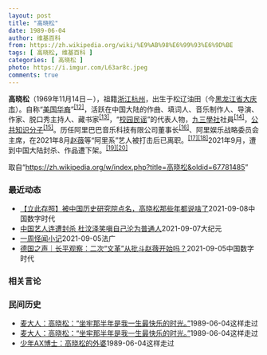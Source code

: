 ```yaml
---
layout: post
title: "高晓松"
date: 1989-06-04
author: 维基百科
from: https://zh.wikipedia.org/wiki/%E9%AB%98%E6%99%93%E6%9D%BE
tags: [ 高晓松, 维基百科 ]
categories: [ 高晓松 ]
photo: https://i.imgur.com/L63ar8c.jpeg
comments: true
---
```

<div class="mw-parser-output">

<p><b>高晓松</b>（1969年11月14日<span class="useeditintro" title="Template:BLP editintro">－</span>），祖籍<a href="/wiki/%E6%B5%99%E6%B1%9F" class="mw-redirect" title="浙江">浙江</a><a href="/wiki/%E6%9D%AD%E5%B7%9E" class="mw-redirect" title="杭州">杭州</a>，出生于松辽油田（今<a href="/wiki/%E9%BB%91%E9%BE%99%E6%B1%9F%E7%9C%81" title="黑龙江省">黑龙江省</a><a href="/wiki/%E5%A4%A7%E5%BA%86%E5%B8%82" title="大庆市">大庆市</a>）。自称“<a href="/wiki/%E7%BE%8E%E5%9B%BD%E5%8D%8E%E8%A3%94" class="mw-redirect" title="美国华裔">美国华裔</a>”<sup id="cite_ref-14" class="reference"><a href="#cite_note-14">[12]</a></sup>，活跃在中国大陆的作曲、填词人、音乐制作人、导演、作家、脱口秀主持人、藏书家<sup id="cite_ref-15" class="reference"><a href="#cite_note-15">[13]</a></sup>，“<a href="/wiki/%E6%A0%A1%E5%9B%AD%E6%B0%91%E8%B0%A3" class="mw-redirect" title="校园民谣">校园民谣</a>”的代表人物，<a href="/wiki/%E4%B9%9D%E4%B8%89%E5%AD%B8%E7%A4%BE" class="mw-redirect" title="九三學社">九三學社</a>社員<sup id="cite_ref-九三学社_16-0" class="reference"><a href="#cite_note-九三学社-16">[14]</a></sup>，<a href="/wiki/%E5%85%AC%E5%85%B1%E7%9F%A5%E8%AF%86%E5%88%86%E5%AD%90" title="公共知识分子">公共知识分子</a><sup id="cite_ref-17" class="reference"><a href="#cite_note-17">[15]</a></sup>。历任阿里巴巴音乐科技有限公司董事长<sup id="cite_ref-18" class="reference"><a href="#cite_note-18">[16]</a></sup>、阿里娱乐战略委员会主席，在2021年8月<a href="/wiki/%E8%B5%B5%E8%96%87" class="mw-redirect" title="赵薇">赵薇</a>等“阿里系”艺人被打击后已离职。<sup id="cite_ref-19" class="reference"><a href="#cite_note-19">[17]</a></sup><sup id="cite_ref-20" class="reference"><a href="#cite_note-20">[18]</a></sup>2021年9月，遭到中国大陆封杀、作品遭下架。<sup id="cite_ref-21" class="reference"><a href="#cite_note-21">[19]</a></sup><sup id="cite_ref-22" class="reference"><a href="#cite_note-22">[20]</a></sup>
</p>
</div><noscript><img src="//zh.wikipedia.org/wiki/Special:CentralAutoLogin/start?type=1x1" alt="" title="" width="1" height="1" style="border: none; position: absolute;"></noscript>
<div class="printfooter">取自“<a dir="ltr" href="https://zh.wikipedia.org/w/index.php?title=高晓松&amp;oldid=67781485">https://zh.wikipedia.org/w/index.php?title=高晓松&amp;oldid=67781485</a>”</div><div id="recent-news"><h3>最近动态</h3><ul><li><a href="https://nodebe4.github.io/waimei/2021-09-08/%E7%AB%8B%E6%AD%A4%E5%AD%98%E7%85%A7-%E8%A2%AB%E4%B8%AD%E5%9B%BD%E5%8E%86%E5%8F%B2%E7%A0%94%E7%A9%B6%E9%99%A2%E7%82%B9%E5%90%8D-%E9%AB%98%E6%99%93%E6%9D%BE%E9%82%A3%E4%BA%9B%E5%B9%B4%E9%83%BD%E8%AF%B4%E5%95%A5%E4%BA%86" title="【立此存照】被中国历史研究院点名，高晓松那些年都说啥了—— 编者按：该文来自观察者网微信公众号，中国近期先后对多名娱乐文化界的“劣迹艺人”进行网络封杀，而如今也落到了文化名人高晓松头上。之前，@...">【立此存照】被中国历史研究院点名，高晓松那些年都说啥了</a><time>2021-09-08</time><a class="tag">中国数字时代</a></li>
<li><a href="https://nodebe4.github.io/waimei/2021-09-07/%E4%B8%AD%E5%9B%BD%E8%89%BA%E4%BA%BA%E8%BF%9E%E9%81%AD%E5%B0%81%E6%9D%80-%E6%9D%9C%E6%B1%B6%E6%B3%BD%E7%AC%91%E5%97%94%E8%87%AA%E5%B7%B1%E6%B2%A6%E4%B8%BA%E6%99%AE%E9%80%9A%E4%BA%BA" title="中国艺人连遭封杀 杜汶泽笑嗔自己沦为普通人—— 【大纪元2021年09月08日讯】（大纪元记者佟亦加综合报导）中共近期将整肃目标转向了娱乐圈，除了吴亦凡、张哲瀚、霍尊、郑爽、钱枫、高晓松、赵薇相...">中国艺人连遭封杀 杜汶泽笑嗔自己沦为普通人</a><time>2021-09-07</time><a class="tag">大纪元</a></li>
<li><a href="https://nodebe4.github.io/waimei/2021-09-05/%E4%B8%80%E5%91%A8%E6%80%AA%E9%97%BB%E5%B0%8F%E8%AE%B0" title="一周怪闻小记—— 06/09/2021 - 02:08 胡锡进害怕什么 北京数日来发动一系列针对金融、网络巨头、教培的整治行动，近日又对准“饭圈”，向艺人和文化人开火，首当其中的是赵薇和高晓松等...">一周怪闻小记</a><time>2021-09-05</time><a class="tag">法广</a></li>
<li><a href="https://nodebe4.github.io/waimei/2021-09-05/%E5%BE%B7%E5%9B%BD%E4%B9%8B%E5%A3%B0-%E9%95%BF%E5%B9%B3%E8%A7%82%E5%AF%9F-%E4%BA%8C%E6%AC%A1-%E6%96%87%E9%9D%A9-%E4%BB%8E%E6%89%B9%E6%96%97%E8%B5%B5%E8%96%87%E5%BC%80%E5%A7%8B%E5%90%97" title="德国之声｜长平观察：二次“文革”从批斗赵薇开始吗？—— 对于关心中国时局的人来说，这一周可谓跌宕起伏，惊魂难定。演艺界赵薇神秘失踪，郑爽遭受巨额罚款，高晓松突然被下架，本来已经戏剧性十足，突然冒...">德国之声｜长平观察：二次“文革”从批斗赵薇开始吗？</a><time>2021-09-05</time><a class="tag">中国数字时代</a></li>
</ul></div><div id="open-opinion"><h3>相关言论</h3><ul></ul></div><div id="mjls-record"><h3>民间历史</h3><ul><li><a href="https://nodebe4.github.io/mjlsh/1989-06-04/%E9%BA%A6%E5%A4%A7%E4%BA%BA-%E9%AB%98%E6%99%93%E6%9D%BE-%E5%9D%90%E7%89%A2%E9%82%A3%E5%8D%8A%E5%B9%B4%E6%98%AF%E6%88%91%E4%B8%80%E7%94%9F%E6%9C%80%E5%BF%AB%E4%B9%90%E7%9A%84%E6%97%B6%E5%85%89/" title="麦大人">麦大人：高晓松：“坐牢那半年是我一生最快乐的时光。”</a><time>1989-06-04</time><a class="tag">这样走过</a></li>
<li><a href="https://nodebe4.github.io/mjlsh/1989-06-04/%E5%B7%AB%E9%B8%BF-%E4%B8%8D%E6%9C%9F%E8%80%8C%E9%81%87-%E5%AF%B9%E4%B9%A6%E7%9A%84%E8%AE%B0%E5%BF%86%E4%B8%8E%E8%AE%B0%E5%BF%86%E4%B8%AD%E7%9A%84%E8%AF%BB%E4%B9%A6/" title="麦大人">麦大人：高晓松：“坐牢那半年是我一生最快乐的时光。”</a><time>1989-06-04</time><a class="tag">这样走过</a></li>
<li><a href="https://nodebe4.github.io/mjlsh/1989-06-04/%E5%B0%91%E5%B9%B4AX%E5%8D%9A%E5%A3%AB-%E9%AB%98%E6%99%93%E6%9D%BE%E7%9A%84%E5%A4%96%E5%A9%86/" title="少年AX博士">少年AX博士：高晓松的外婆</a><time>1989-06-04</time><a class="tag">这样走过</a></li>
</ul></div>
